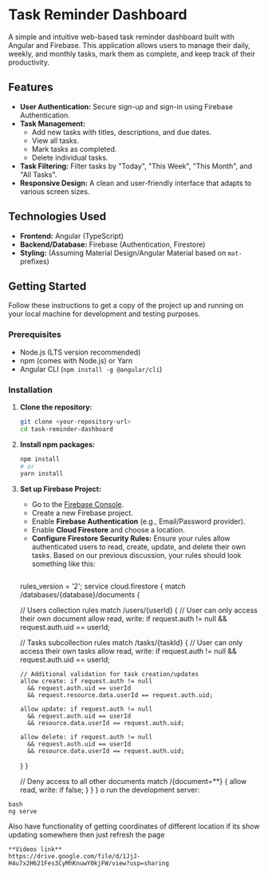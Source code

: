 # Task Reminder Dashboard

A simple and intuitive web-based task reminder dashboard built with Angular and Firebase. This application allows users to manage their daily, weekly, and monthly tasks, mark them as complete, and keep track of their productivity.

## Features

*   **User Authentication:** Secure sign-up and sign-in using Firebase Authentication.
*   **Task Management:**
    *   Add new tasks with titles, descriptions, and due dates.
    *   View all tasks.
    *   Mark tasks as completed.
    *   Delete individual tasks.
*   **Task Filtering:** Filter tasks by "Today", "This Week", "This Month", and "All Tasks".
*   **Responsive Design:** A clean and user-friendly interface that adapts to various screen sizes.

## Technologies Used

*   **Frontend:** Angular (TypeScript)
*   **Backend/Database:** Firebase (Authentication, Firestore)
*   **Styling:** (Assuming Material Design/Angular Material based on `mat-` prefixes)

## Getting Started

Follow these instructions to get a copy of the project up and running on your local machine for development and testing purposes.

### Prerequisites

*   Node.js (LTS version recommended)
*   npm (comes with Node.js) or Yarn
*   Angular CLI (`npm install -g @angular/cli`)

### Installation

1.  **Clone the repository:**
    ```bash
    git clone <your-repository-url>
    cd task-reminder-dashboard
    ```

2.  **Install npm packages:**
    ```bash
    npm install
    # or
    yarn install
    ```

3.  **Set up Firebase Project:**
    *   Go to the [Firebase Console](https://console.firebase.google.com/).
    *   Create a new Firebase project.
    *   Enable **Firebase Authentication** (e.g., Email/Password provider).
    *   Enable **Cloud Firestore** and choose a location.
    *   **Configure Firestore Security Rules:** Ensure your rules allow authenticated users to read, create, update, and delete their own tasks. Based on our previous discussion, your rules should look something like this:
        ```firestore
       rules_version = '2';
         service cloud.firestore {
          match /databases/{database}/documents {
    
    // Users collection rules
    match /users/{userId} {
      // User can only access their own document
      allow read, write: if request.auth != null && request.auth.uid == userId;
      
      // Tasks subcollection rules
      match /tasks/{taskId} {
        // User can only access their own tasks
        allow read, write: if request.auth != null && request.auth.uid == userId;
        
        // Additional validation for task creation/updates
        allow create: if request.auth != null 
          && request.auth.uid == userId
          && request.resource.data.userId == request.auth.uid;
        
        allow update: if request.auth != null 
          && request.auth.uid == userId
          && resource.data.userId == request.auth.uid;
        
        allow delete: if request.auth != null 
          && request.auth.uid == userId
          && resource.data.userId == request.auth.uid;
      }
    }
    
    // Deny access to all other documents
    match /{document=**} {
      allow read, write: if false;
    }
  }
}
        o run the development server:

```
bash
ng serve
```
Also have functionality of getting coordinates of different location if its show updating somewhere then just refresh the page
```
**Videos link**
https://drive.google.com/file/d/1JjJ-H4u7x2H621Fes3CyMhKnuwY0kjFW/view?usp=sharing

```
